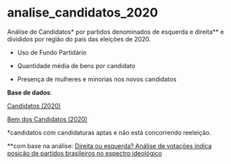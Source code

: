 
# analise_candidatos_2020

Análise de Candidatos* por partidos denominados de esquerda e direita** e divididos por região do país das eleições de 2020.

  

- Uso de Fundo Partidário

- Quantidade média de bens por candidato

- Presença de mulheres e minorias nos novos candidatos

**Base de dados**:

[Candidatos (2020)](https://cdn.tse.jus.br/estatistica/sead/odsele/consulta_cand/consulta_cand_2020.zip)

[Bem dos Candidatos (2020)](https://cdn.tse.jus.br/estatistica/sead/odsele/bem_candidato/bem_candidato_2020.zip)
  

*candidatos com candidaturas aptas e não está concorrendo reeleição.

**com base na análise: [Direita ou esquerda? Análise de votações indica posição de partidos brasileiros no espectro ideológico](https://www.bbc.com/portuguese/brasil-41058120)
